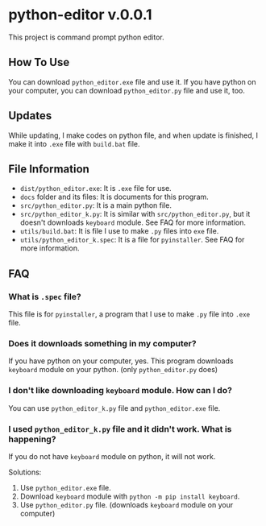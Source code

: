 # python-editor v.0.0.1

This project is command prompt python editor.

## How To Use

You can download `python_editor.exe` file and use it. If you have python on your computer, you can download `python_editor.py` file and use it, too.

## Updates

While updating, I make codes on python file, and when update is finished, I make it into `.exe` file with `build.bat` file.

## File Information

- `dist/python_editor.exe`: It is `.exe` file for use.
- `docs` folder and its files: It is documents for this program.
- `src/python_editor.py`: It is a main python file.
- `src/python_editor_k.py`: It is similar with `src/python_editor.py`, but it doesn't downloads `keyboard` module. See FAQ for more information.
- `utils/build.bat`: It is file I use to make `.py` files into `exe` file.
- `utils/python_editor_k.spec`: It is a file for `pyinstaller`. See FAQ for more information.

## FAQ

### What is `.spec` file?

This file is for `pyinstaller`, a program that I use to make `.py` file into `.exe` file.

### Does it downloads something in my computer?

If you have python on your computer, yes. This program downloads `keyboard` module on your python. (only `python_editor.py` does)

### I don't like downloading `keyboard` module. How can I do?

You can use `python_editor_k.py` file and `python_editor.exe` file.

### I used `python_editor_k.py` file and it didn't work. What is happening?

If you do not have `keyboard` module on python, it will not work.

Solutions:

1. Use `python_editor.exe` file.
2. Download `keyboard` module with `python -m pip install keyboard`.
3. Use `python_editor.py` file. (downloads `keyboard` module on your computer)
